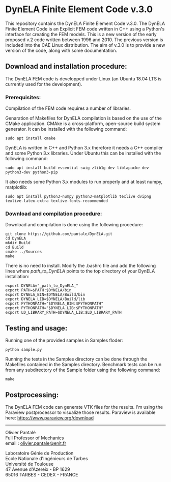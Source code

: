 # DynELA Finite Element Code v.3.0

This repository contains the DynELA Finite Element Code v.3.0. The DynELA Finite Element Code is an Explicit FEM code written in C++ using a Python's interface for creating the FEM models. This is a new version of the early proposed v.2 code written between 1996 and 2010. The previous version is included into the CAE Linux distribution. The aim of v.3.0 is to provide a new version of the code, along with some documentation.

## Download and installation procedure:

The DynELA FEM code is developped under Linux (an Ubuntu 18.04 LTS is currently used for the development).

### Prerequisites:

Compilation of the FEM code requires a number of libraries.

Genaration of Makefiles for DynELA compilation is based on the use of the CMake application. CMAke is a cross-platform, open-source build system generator. It can be installed with the following command:

	sudo apt install cmake

DynELA is written in C++ and Python 3.x therefore it needs a C++ compiler and some Python 3.x libraries. Under Ubuntu this can be installed with the following command:

	sudo apt install build-essential swig zlib1g-dev liblapacke-dev python3-dev python3-pip
	
It also needs some Python 3.x modules to run properly and at least numpy, matplotlib:

	sudo apt install python3-numpy python3-matplotlib texlive dvipng texlive-latex-extra texlive-fonts-recommended

### Download and compilation procedure:

Download and compilation is done using the following procedure:

	git clone https://github.com/pantale/DynELA.git
	cd DynELA
	mkdir Build
	cd Build
	cmake ../Sources
	make

There is no need to install. Modify the .bashrc file and add the following lines where _path_to_DynELA_ points to the top directory of your DynELA installation:

	export DYNELA="_path_to_DynELA_"
	export PATH=$PATH:$DYNELA/bin
	export DYNELA_BIN=$DYNELA/Build/bin
	export DYNELA_LIB=$DYNELA/Build/lib
	export PYTHONPATH="$DYNELA_BIN:$PYTHONPATH"
	export PYTHONPATH="$DYNELA_LIB:$PYTHONPATH"
	export LD_LIBRARY_PATH=$DYNELA_LIB:$LD_LIBRARY_PATH

## Testing and usage:

Running one of the provided samples in Samples floder:

	python sample.py

Running the tests in the Samples directory can be done through the Makefiles contained in the Samples directory. Benchmark tests can be run from any subdirectory of the Sample folder using the following command:

	make
	
## Postprocessing:

The DynELA FEM code can generate VTK files for the results. I'm using the Paraview postprocessor to visualize those results. Paraview is available here: https://www.paraview.org/download

***
Olivier Pantalé  
Full Professor of Mechanics  
email : olivier.pantale@enit.fr

Laboratoire Génie de Production  
Ecole Nationale d'Ingénieurs de Tarbes  
Université de Toulouse  
47 Avenue d'Azereix - BP 1629  
65016 TARBES - CEDEX - FRANCE